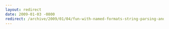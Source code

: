 ```yaml
---
layout: redirect
date: 2009-01-03 -0800
redirect: /archive/2009/01/04/fun-with-named-formats-string-parsing-and-edge-cases.aspx/
---
```

